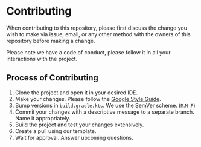 # Contributing

When contributing to this repository, please first discuss the change you wish to make via issue,
email, or any other method with the owners of this repository before making a change.

Please note we have a code of conduct, please follow it in all your interactions with the project.

## Process of Contributing

1. Clone the project and open it in your desired IDE.
2. Make your changes. Please follow
   the [Google Style Guide](https://google.github.io/styleguide/javaguide.html).
3. Bump versions in `build.gradle.kts`. We use the [SemVer](http://semver.org/) scheme. (`M`.`M`
   .`P`)
4. Commit your changes with a descriptive message to a separate branch. Name it appropriately.
5. Build the project and test your changes extensively.
5. Create a pull using our template.
6. Wait for approval. Answer upcoming questions.
